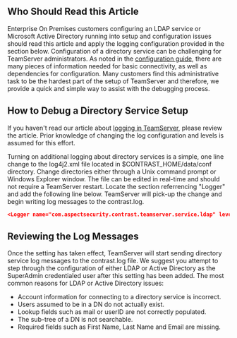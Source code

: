 <!--
title: "Debugging the Configuration of Active Directory or LDAP authentication services."
description: "Debugging the Configuration of Active Directory or LDAP authentication services."
tags: "troubleshoot authentication Debug LDAP AD logging"
-->

## Who Should Read this Article
Enterprise On Premises customers configuring an LDAP service or Microsoft Active Directory running into setup and configuration issues should read this article and apply the logging configuration provided in the section below. Configuration of a directory service can be challenging for TeamServer administrators. As noted in the [configuration guide](admin_tsconfig.html#ts), there are many pieces of information needed for basic connectivity, as well as dependencies for configuration. Many customers find this administrative task to be the hardest part of the setup of TeamServer and therefore, we provide a quick and simple way to assist with the debugging process.

## How to Debug a Directory Service Setup
If you haven't read our article about [logging in TeamServer](admin_tsconfig.html#log), please review the article. Prior knowledge of changing the log configuration and levels is assumed for this effort. 

Turning on additional logging about directory services is a simple, one line change to the log4j2.xml file located in $CONTRAST_HOME/data/conf directory. Change directories either through a Unix command prompt or Windows Explorer window. The file can be edited in real-time and should not require a TeamServer restart. Locate the section referrencing "Logger" and add the following line below. TeamServer will pick-up the change and begin writing log messages to the contrast.log.

```json
<Logger name="com.aspectsecurity.contrast.teamserver.service.ldap" level="TRACE"></Logger>
```

## Reviewing the Log Messages
Once the setting has taken effect, TeamServer will start sending directory service log messages to the contrast.log file. We suggest you attempt to step through the configuration of either LDAP or Active Directory as the SuperAdmin credentialed user after this setting has been added. The most common reasons for LDAP or Active Directory issues:

* Account information for connecting to a directory service is incorrect.
* Users assumed to be in a DN do not actually exist.
* Lookup fields such as mail or userID are not correctly populated.
* The sub-tree of a DN is not searchable.
* Required fields such as First Name, Last Name and Email are missing.
